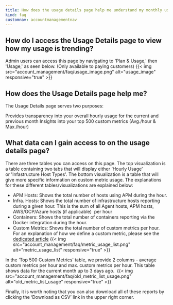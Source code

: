 ```yaml
---
title: How does the usage details page help me understand my monthly usage?
kind: faq
customnav: accountmanagementnav
---
```



## How do I access the Usage Details page to view how my usage is trending?

Admin users can access this page by navigating to 'Plan & Usage,' then 'Usage,' as seen below. (Only available to paying customers)
{{< img src="account_management/faq/usage_image.png" alt="usage_image" responsive="true" >}}

## How does the Usage Details page help me?

The Usage Details page serves two purposes:

Provides transparency into your overall hourly usage for the current and previous month
Insights into your top 500 custom metrics (Avg./hour & Max./hour)

## What data can I gain access to on the usage details page?

There are three tables you can access on this page. The top visualization is a table containing two tabs that will display either ‘Hourly Usage’ or 'Infastructure Host Types'. The bottom visualization is a table that will give more specific information on custom metric usage. The explanations for these different tables/visualizations are explained below:

* APM Hosts: Shows the total number of hosts using APM during the hour.
* Infra. Hosts: Shows the total number of infrastructure hosts reporting during a given hour. This is the sum of all Agent hosts, APM hosts, AWS/GCP/Azure hosts (if applicable)  per hour
* Containers: Shows the total number of containers reporting via the Docker integration during the hour.
* Custom Metrics: Shows the total number of custom metrics per hour. For an explanation of how we define a custom metric, please see the [dedicated article](/getting_started/custom_metrics)
{{< img src="account_management/faq/metric_usage_list.png" alt="metric_usage_list" responsive="true" >}}

In the ‘Top 500 Custom Metrics’ table, we provide 2 columns - average custom metrics per hour and max. custom metrics per hour. This table shows data for the current month up to 3 days ago. 
{{< img src="account_management/faq/old_metric_list_usage.png" alt="old_metric_list_usage" responsive="true" >}}

Finally, it is worth noting that you can also download all of these reports by clicking the ‘Download as CSV’ link in the upper right corner. 
